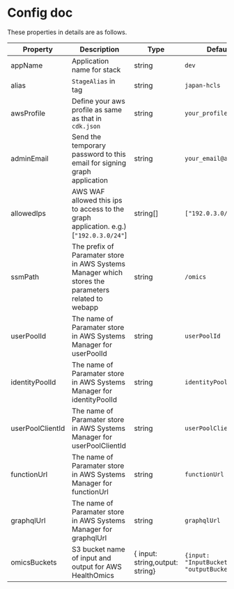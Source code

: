 # Config doc

These properties in details are as follows.

| Property         | Description                                                                                        | Type                            | Default value                                           |
| ---------------- | -------------------------------------------------------------------------------------------------- | ------------------------------- | ------------------------------------------------------- |
| appName          | Application name for stack                                                                         | string                          | `dev`                                                   |
| alias            | `StageAlias` in tag                                                                                | string                          | `japan-hcls`                                            |
| awsProfile       | Define your aws profile as same as that in `cdk.json`                                              | string                          | `your_profile`                                          |
| adminEmail       | Send the temporary password to this email for signing graph application                            | string                          | `your_email@acme.com`                                   |
| allowedIps       | AWS WAF allowed this ips to access to the graph application. e.g.) [`"192.0.3.0/24"`]              | string[]                        | `["192.0.3.0/24"]`                                      |
| ssmPath          | The prefix of Paramater store in AWS Systems Manager which stores the parameters related to webapp | string                          | `/omics`                                                |
| userPoolId       | The name of Paramater store in AWS Systems Manager for userPoolId                                  | string                          | `userPoolId`                                            |
| identityPoolId   | The name of Paramater store in AWS Systems Manager for identityPoolId                              | string                          | `identityPoolId`                                        |
| userPoolClientId | The name of Paramater store in AWS Systems Manager for userPoolClientId                            | string                          | `userPoolClientId`                                      |
| functionUrl      | The name of Paramater store in AWS Systems Manager for functionUrl                                 | string                          | `functionUrl`                                           |
| graphqlUrl       | The name of Paramater store in AWS Systems Manager for graphqlUrl                                  | string                          | `graphqlUrl`                                            |
| omicsBuckets     | S3 bucket name of input and output for AWS HealthOmics                                             | { input: string,output: string} | `{input: "InputBucketName",output: "outputBucketName"}` |
